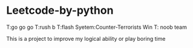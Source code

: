 # Leetcode-by-python
T:go go go 
T:rush b 
T:flash 
Syetem:Counter-Terrorists Win
T: noob team

This is a project to improve my logical ability or play boring  time 
